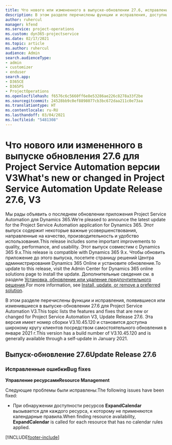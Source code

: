 ```yaml
---
title: Что нового или измененного в выпуске-обновлении 27.6, исправление, Project Service Automation, исправление V3
description: В этом разделе перечислены функции и исправления, доступные в выпуске-обновлении 27.6 для Project Service Automation исправление V3.
author: ruhercul
manager: kfend
ms.service: project-operations
ms.custom: dyn365-projectservice
ms.date: 02/17/2021
ms.topic: article
ms.author: ruhercul
audience: Admin
search.audienceType:
- admin
- customizer
- enduser
search.app:
- D365CE
- D365PS
- ProjectOperations
ms.openlocfilehash: f6576c6c5660ff6e8e53286ae226c8278a33f2be
ms.sourcegitcommit: 24528bb9c0ef8898077cb3bc672daa211c0e73aa
ms.translationtype: HT
ms.contentlocale: ru-RU
ms.lasthandoff: 03/04/2021
ms.locfileid: "5481308"
---
```

# <a name="whats-new-or-changed-in-project-service-automation-update-release-276-v3"></a><span data-ttu-id="e03c3-103">Что нового или измененного в выпуске обновления 27.6 для Project Service Automation версии V3</span><span class="sxs-lookup"><span data-stu-id="e03c3-103">What's new or changed in Project Service Automation Update Release 27.6, V3</span></span>

<span data-ttu-id="e03c3-104">Мы рады объявить о последнем обновлении приложения Project Service Automation для Dynamics 365.</span><span class="sxs-lookup"><span data-stu-id="e03c3-104">We’re pleased to announce the latest update for the Project Service Automation application for Dynamics 365.</span></span> <span data-ttu-id="e03c3-105">Этот выпуск содержит некоторые важные усовершенствования, направленные на качество, производительность и удобство использования.</span><span class="sxs-lookup"><span data-stu-id="e03c3-105">This release includes some important improvements to quality, performance, and usability.</span></span> <span data-ttu-id="e03c3-106">Этот выпуск совместим с Dynamics 365 9.x.</span><span class="sxs-lookup"><span data-stu-id="e03c3-106">This release is compatible with Dynamics 365 9.x.</span></span> <span data-ttu-id="e03c3-107">Чтобы обновить приложение до этого выпуска, посетите страницу решений Центра администрирования Dynamics 365 Online и установите обновление.</span><span class="sxs-lookup"><span data-stu-id="e03c3-107">To update to this release, visit the Admin Center for Dynamics 365 online solutions page to install the update.</span></span> <span data-ttu-id="e03c3-108">Дополнительные сведения см. в разделе [Установка, обновление или удаление предпочтительного решения](https://docs.microsoft.com/power-platform/admin/install-remove-preferred-solution).</span><span class="sxs-lookup"><span data-stu-id="e03c3-108">For more information, see [Install, update, or remove a preferred solution](https://docs.microsoft.com/power-platform/admin/install-remove-preferred-solution).</span></span>

<span data-ttu-id="e03c3-109">В этом разделе перечислены функции и исправления, появившиеся или изменившиеся в выпуске-обновлении 27.6 для Project Service Automation V3.</span><span class="sxs-lookup"><span data-stu-id="e03c3-109">This topic lists the features and fixes that are new or changed for Project Service Automation V3, Update Release 27.6.</span></span> <span data-ttu-id="e03c3-110">Эта версия имеет номер сборки V3.10.45.120 и становится доступна широкому кругу клиентов посредством самостоятельного обновления в январе 2021 г.</span><span class="sxs-lookup"><span data-stu-id="e03c3-110">This version has a build number of V3.10.45.120 and is generally available through a self-update in January 2021.</span></span>

## <a name="update-release-276"></a><span data-ttu-id="e03c3-111">Выпуск-обновление 27.6</span><span class="sxs-lookup"><span data-stu-id="e03c3-111">Update Release 27.6</span></span>

### <a name="bug-fixes"></a><span data-ttu-id="e03c3-112">Исправленные ошибки</span><span class="sxs-lookup"><span data-stu-id="e03c3-112">Bug fixes</span></span>


<span data-ttu-id="e03c3-113">**Управление ресурсами**</span><span class="sxs-lookup"><span data-stu-id="e03c3-113">**Resource Management**</span></span>

<span data-ttu-id="e03c3-114">Следующие проблемы были исправлены:</span><span class="sxs-lookup"><span data-stu-id="e03c3-114">The following issues have been fixed:</span></span>

- <span data-ttu-id="e03c3-115">При обнаружении доступности ресурсов **ExpandCalendar** вызывается для каждого ресурса, к которому не применяются календарные правила.</span><span class="sxs-lookup"><span data-stu-id="e03c3-115">When finding resource availability, **ExpandCalendar** is called for each resource that has no calendar rules applied.</span></span>


[!INCLUDE[footer-include](../includes/footer-banner.md)]

